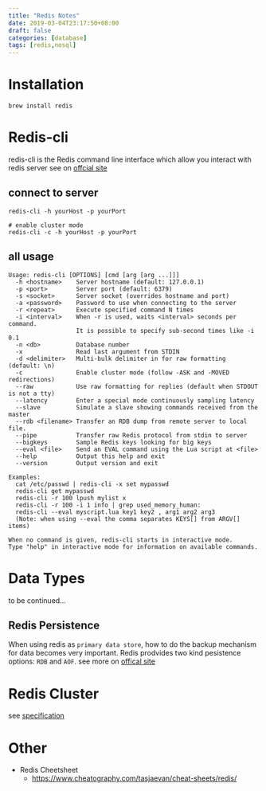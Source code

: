 ```yaml
---
title: "Redis Notes"
date: 2019-03-04T23:17:50+08:00
draft: false
categories: [database]
tags: [redis,nosql]
---
```


# Installation

```
brew install redis
```

# Redis-cli
redis-cli is the Redis command line interface which allow you interact with redis server see on [offcial site](https://redis.io/topics/rediscli)

## connect to server
```
redis-cli -h yourHost -p yourPort

# enable cluster mode
redis-cli -c -h yourHost -p yourPort
```

## all usage
```
Usage: redis-cli [OPTIONS] [cmd [arg [arg ...]]]
  -h <hostname>    Server hostname (default: 127.0.0.1)
  -p <port>        Server port (default: 6379)
  -s <socket>      Server socket (overrides hostname and port)
  -a <password>    Password to use when connecting to the server
  -r <repeat>      Execute specified command N times
  -i <interval>    When -r is used, waits <interval> seconds per command.
                   It is possible to specify sub-second times like -i 0.1
  -n <db>          Database number
  -x               Read last argument from STDIN
  -d <delimiter>   Multi-bulk delimiter in for raw formatting (default: \n)
  -c               Enable cluster mode (follow -ASK and -MOVED redirections)
  --raw            Use raw formatting for replies (default when STDOUT is not a tty)
  --latency        Enter a special mode continuously sampling latency
  --slave          Simulate a slave showing commands received from the master
  --rdb <filename> Transfer an RDB dump from remote server to local file.
  --pipe           Transfer raw Redis protocol from stdin to server
  --bigkeys        Sample Redis keys looking for big keys
  --eval <file>    Send an EVAL command using the Lua script at <file>
  --help           Output this help and exit
  --version        Output version and exit

Examples:
  cat /etc/passwd | redis-cli -x set mypasswd
  redis-cli get mypasswd
  redis-cli -r 100 lpush mylist x
  redis-cli -r 100 -i 1 info | grep used_memory_human:
  redis-cli --eval myscript.lua key1 key2 , arg1 arg2 arg3
  (Note: when using --eval the comma separates KEYS[] from ARGV[] items)

When no command is given, redis-cli starts in interactive mode.
Type "help" in interactive mode for information on available commands.
```

# Data Types
to be continued...

## Redis Persistence 
When using redis as `primary data store`, how to do the backup mechanism for data becomes very important. Redis prodvides two kind pesistence options: `RDB` and `AOF`. see more on [offical site](https://redis.io/topics/persistence)

# Redis Cluster
see [specification](https://redis.io/topics/cluster-spec)

# Other
- Redis Cheetsheet
   - https://www.cheatography.com/tasjaevan/cheat-sheets/redis/